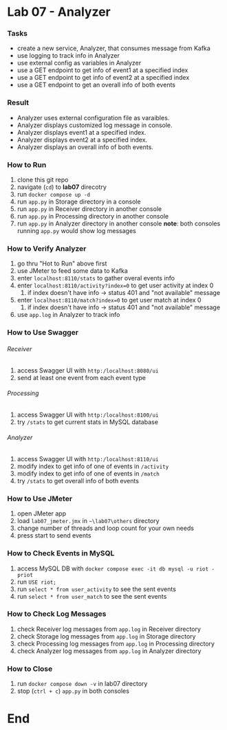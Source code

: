 # Lab 07 - Analyzer
### Tasks
- create a new service, Analyzer, that consumes message from Kafka
- use logging to track info in Analyzer
- use external config as variables in Analyzer
- use a GET endpoint to get info of event1 at a specified index
- use a GET endpoint to get info of event2 at a specified index
- use a GET endpoint to get an overall info of both events

### Result
- Analyzer uses external configuration file as varaibles.
- Analyzer displays customized log message in console.
- Analyzer displays event1 at a specified index.
- Analyzer displays event2 at a specified index.
- Analyzer displays an overall info of both events.

### How to Run
1. clone this git repo
2. navigate (`cd`) to **lab07** direcotry 
3. run `docker compose up -d`
4. run `app.py` in Storage directory in a console
5. run `app.py` in Receiver directory in another console
6. run `app.py` in Processing directory in another console
7. run `app.py` in Analyzer directory in another console
**note**: both consoles running `app.py` would show log messages

### How to Verify Analyzer
1. go thru "Hot to Run" above first
2. use JMeter to feed some data to Kafka
3. enter `localhost:8110/stats` to gather overal events info
4. enter `localhost:8110/activity?index=0` to get user activity at index 0
   1. if index doesn't have info → status 401 and "not available" message
5. enter `localhost:8110/match?index=0` to get user match at index 0
   1. if index doesn't have info → status 401 and "not available" message
6. use `app.log` in Analyzer to track info 

### How to Use Swagger
###### Receiver
1. access Swagger UI with `http:/localhost:8080/ui`
2. send at least one event from each event type
###### Processing
1. access Swagger UI with `http:/localhost:8100/ui`
2. try `/stats` to get current stats in MySQL database
###### Analyzer
1. access Swagger UI with `http:/localhost:8110/ui`
2. modify index to get info of one of events in `/activity`
3. modify index to get info of one of events in `/match`
4. try `/stats` to get overall info of both events

### How to Use JMeter
1. open JMeter app
2. load `lab07_jmeter.jmx` in `~\lab07\others` directory
3. change number of threads and loop count for your own needs
4. press start to send events

### How to Check Events in MySQL
1. access MySQL DB with `docker compose exec -it db mysql -u riot -priot`
2. run `USE riot;`
3. run `select * from user_activity` to see the sent events
4. run `select * from user_match` to see the sent events

### How to Check Log Messages
1. check Receiver log messages from `app.log` in Receiver directory
2. check Storage log messages from `app.log` in Storage directory
3. check Processing log messages from `app.log` in Processing directory
4. check Analyzer log messages from `app.log` in Analyzer directory

### How to Close
1. run `docker compose down -v` in lab07 directory
2. stop (`ctrl + c`) `app.py` in both consoles

# End